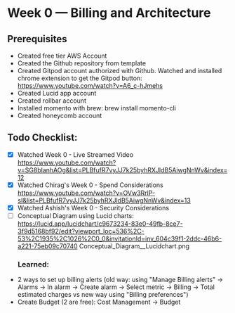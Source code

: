 # Week 0 — Billing and Architecture

## Prerequisites
* Created free tier AWS Account
* Created the Github repository from template
* Created Gitpod account authorized with Github. Watched and installed chrome extension to get the Gitpod button: https://www.youtube.com/watch?v=A6_c-hJmehs
* Created Lucid app account
* Created rollbar account
* Installed momento with brew: brew install momento-cli
* Created honeycomb account



## Todo Checklist:
- [x] Watched Week 0 - Live Streamed Video https://www.youtube.com/watch?v=SG8blanhAOg&list=PLBfufR7vyJJ7k25byhRXJldB5AiwgNnWv&index=12
- [x] Watched Chirag's Week 0 - Spend Considerations https://www.youtube.com/watch?v=OVw3RrlP-sI&list=PLBfufR7vyJJ7k25byhRXJldB5AiwgNnWv&index=13
- [x] Watched Ashish's Week 0 - Security Considerations
- [ ] Conceptual Diagram using Lucid charts: https://lucid.app/lucidchart/c9673234-83e0-49fb-8ce7-3f9d5168bf92/edit?viewport_loc=536%2C-53%2C1935%2C1026%2C0_0&invitationId=inv_604c39f1-2ddc-46b6-a221-75eb09c70740
Conceptual_Diagram__Lucidchart.png
  ### Learned:
* 2 ways to set up billing alerts (old way: using "Manage Billing alerts" -> Alarms -> In alarm -> Create alarm -> Select metric -> Billing -> Total estimated charges vs new way using "Billing preferences")
* Create Budget (2 are free): Cost Management -> Budget


